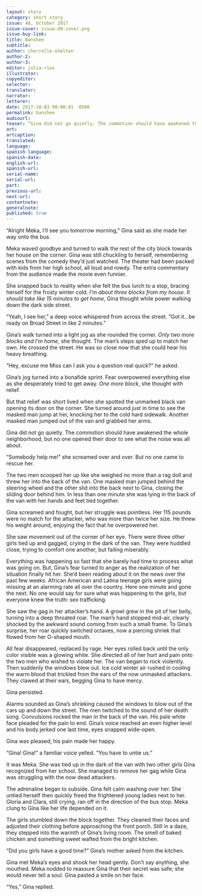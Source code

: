 ```yaml
---
layout: story
category: short story
issue: 48, October 2017
issue-cover: issue-48-cover.png
issue-buy-link:
title: Banshee
subtitle:
author: cherrelle-shelton
author-2:
author-3:
editor: julia-rios
illustrator:
copyeditor:
selector:
translator:
narrator:
letterer:
date: 2017-10-03 00:00:01 -0500
permalink: banshee
audiourl:
teaser: “Gina did not go quietly. The commotion should have awakened the whole neighborhood, but no one opened their door to see what the noise was all about.”
art:
artcaption:
translated:
language:
spanish-language:
spanish-date:
english-url:
spanish-url:
serial-name:
serial-url:
part:
previous-url:
next-url:
contentnote:
generalnote:
published: true
---
```


“Alright Meka, I’ll see you tomorrow morning,” Gina said as she made her way onto the bus.
Meka waved goodbye and turned to walk the rest of the city block towards her house on the corner. Gina was still chuckling to herself, remembering scenes from the comedy they’d just watched. The theater had been packed with kids from her high school, all loud and rowdy. The extra commentary from the audience made the movie even funnier.
She snapped back to reality when she felt the bus lurch to a stop, bracing herself for the frosty winter cold. _I’m about three blocks from my house. It should take like 15 minutes to get home_, Gina thought while power walking down the dark side street.
“Yeah, I see her,” a deep voice whispered from across the street. “Got it…be ready on Broad Street in like 2 minutes.”
Gina’s walk turned into a light jog as she rounded the corner. _Only two more blocks and I’m home_, she thought. The man’s steps sped up to match her own. He crossed the street. He was so close now that she could hear his heavy breathing.
“Hey, excuse me Miss can I ask you a question real quick?” he asked.
Gina’s jog turned into a bonafide sprint. Fear overpowered everything else as she desperately tried to get away. _One more block_, she thought with relief.
But that relief was short lived when she spotted the unmarked black van opening its door on the corner. She turned around just in time to see the masked man jump at her, knocking her to the cold hard sidewalk. Another masked man jumped out of the van and grabbed her arms.
Gina did not go quietly. The commotion should have awakened the whole neighborhood, but no one opened their door to see what the noise was all about.
“Somebody help me!” she screamed over and over. But no one came to rescue her.
The two men scooped her up like she weighed no more than a rag doll and threw her into the back of the van. One masked man jumped behind the steering wheel and the other slid into the back next to Gina, closing the sliding door behind him. In less than one minute she was lying in the back of the van with her hands and feet tied together.
Gina screamed and fought, but her struggle was pointless. Her 115 pounds were no match for the attacker, who was more than twice her size. He threw his weight around, enjoying the fact that he overpowered her.
She saw movement out of the corner of her eye. There were three other girls tied up and gagged, crying in the dark of the van. They were huddled close, trying to comfort one another, but failing miserably.
Everything was happening so fast that she barely had time to process what was going on. But, Gina’s fear turned to anger as the realization of her situation finally hit her. She’d been reading about it on the news over the past few weeks. African American and Latina teenage girls were going missing at an alarming rate all over the country. Here one minute and gone the next. No one would say for sure what was happening to the girls, but everyone knew the truth: sex trafficking.
She saw the gag in her attacker’s hand. A growl grew in the pit of her belly, turning into a deep throated roar. The man’s hand stopped mid-air, clearly shocked by the awkward sound coming from such a small frame. To Gina’s surprise, her roar quickly switched octaves, now a piercing shriek that flowed from her O-shaped mouth.
All fear disappeared, replaced by rage. Her eyes rolled back until the only color visible was a glowing white. She directed all of her hurt and pain onto the two men who wished to violate her. The van began to rock violently. Then suddenly the windows blew out. Ice cold winter air rushed in cooling the warm blood that trickled from the ears of the now unmasked attackers. They clawed at their ears, begging Gina to have mercy.
Gina persisted.
Alarms sounded as Gina’s shrieking caused the windows to blow out of the cars up and down the street. The men twitched to the sound of her death song. Convulsions rocked the man in the back of the van. His pale white face pleaded for the pain to end. Gina’s voice reached an even higher level and his body jerked one last time, eyes snapped wide-open.
Gina was pleased; his pain made her happy.
“Gina! Gina!” a familiar voice yelled. “You have to untie us.”
It was Meka. She was tied up in the dark of the van with two other girls Gina recognized from her school. She managed to remove her gag while Gina was struggling with the now dead attackers.
The adrenaline began to subside. Gina felt calm washing over her. She untied herself then quickly freed the frightened young ladies next to her. Gloria and Clara, still crying, ran off in the direction of the bus stop. Meka clung to Gina like her life depended on it.
The girls stumbled down the block together. They cleaned their faces and adjusted their clothing before approaching the front porch. Still in a daze, they stepped into the warmth of Gina’s living room. The smell of baked chicken and something sweet wafted from the bright kitchen.
“Did you girls have a good time?” Gina’s mother asked from the kitchen.
Gina met Meka’s eyes and shook her head gently. Don’t say anything, she mouthed. Meka nodded to reassure Gina that their secret was safe; she would never tell a soul. Gina pasted a smile on her face.
“Yes,” Gina replied.
